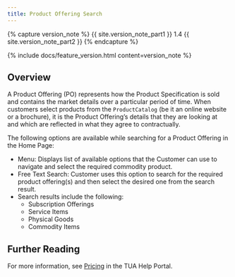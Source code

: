 ```yaml
---
title: Product Offering Search
---
```


{% capture version_note %}
{{ site.version_note_part1 }} 1.4 {{ site.version_note_part2 }}
{% endcapture %}

{% include docs/feature_version.html content=version_note %}

## Overview

A Product Offering (PO) represents how the Product Specification is sold and contains the market details over a particular period of time. When customers select products from the `ProductCatalog` (be it an online website or a brochure), it is the Product Offering’s details that they are looking at and which are reflected in what they agree to contractually.

The following options are available while searching for a Product Offering in the Home Page:
- Menu: Displays list of available options that the Customer can use to navigate and select the required commodity product.
- Free Text Search: Customer uses this option to search for the required product offering(s) and then select the desired one from the search result.
- Search results include the following:
    - Subscription Offerings
    - Service Items
    - Physical Goods
    - Commodity Items

## Further Reading

For more information, see [Pricing](https://help.sap.com/viewer/32f0086927f44c9ab1199f1dab8833cd/2007/en-US/ad4430d10fc3477096752d83f935faf9.html) in the TUA Help Portal.
